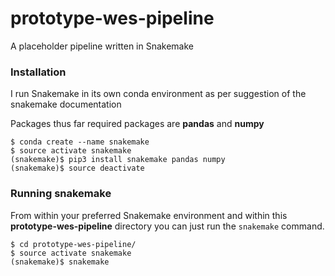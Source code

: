 # prototype-wes-pipeline
A placeholder pipeline written in Snakemake

### Installation

I run Snakemake in its own conda environment as per suggestion of the snakemake documentation

Packages thus far required packages are **pandas** and **numpy**

```
$ conda create --name snakemake
$ source activate snakemake
(snakemake)$ pip3 install snakemake pandas numpy
(snakemake)$ source deactivate
```

### Running snakemake

From within your preferred Snakemake environment and within this **prototype-wes-pipeline** directory you can just run the `snakemake` command.

```
$ cd prototype-wes-pipeline/
$ source activate snakemake
(snakemake)$ snakemake
```
